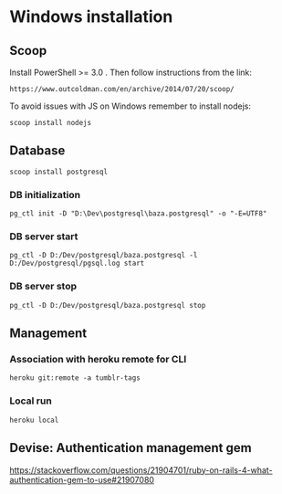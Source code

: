 # Windows installation

## Scoop

Install PowerShell >= 3.0 . Then follow instructions from the link:

    https://www.outcoldman.com/en/archive/2014/07/20/scoop/

To avoid issues with JS on Windows remember to install nodejs:

    scoop install nodejs

## Database

    scoop install postgresql

### DB initialization

    pg_ctl init -D "D:\Dev\postgresql\baza.postgresql" -o "-E=UTF8"

### DB server start

    pg_ctl -D D:/Dev/postgresql/baza.postgresql -l D:/Dev/postgresql/pgsql.log start

### DB server stop

    pg_ctl -D D:/Dev/postgresql/baza.postgresql stop

## Management

### Association with heroku remote for CLI

    heroku git:remote -a tumblr-tags

### Local run

    heroku local

## Devise: Authentication management gem

https://stackoverflow.com/questions/21904701/ruby-on-rails-4-what-authentication-gem-to-use#21907080
